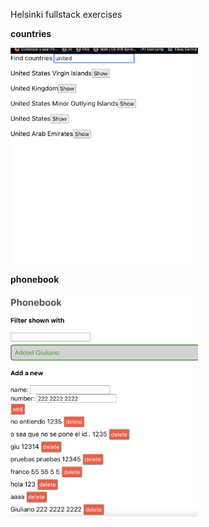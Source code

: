 Helsinki fullstack exercises

<strong>countries</strong>

<div>
<img src ="images/countries0.png" width="300">
</div>
<div>

</div>

<strong>phonebook</strong>

<div>
<img src ="images/phonebook.png" width="300">
</div>
